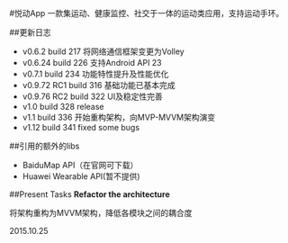 #悦动App
一款集运动、健康监控、社交于一体的运动类应用，支持运动手环。

##更新日志
- v0.6.2 build 217 将网络通信框架变更为Volley
- v0.6.24 build 226 支持Android API 23
- v0.7.1 build 234 功能特性提升及性能优化
- v0.9.72 RC1 build 316 基础功能已基本完成
- v0.9.76 RC2 build 322 UI及稳定性完善
- v1.0 build 328 release
- v1.1 build 336 开始重构架构，向MVP-MVVM架构演变
- v1.12 build 341 fixed some bugs

##引用的额外的libs
- BaiduMap API（在官网可下载）
- Huawei Wearable API(暂不提供)

##Present Tasks
**Refactor the architecture**

将架构重构为MVVM架构，降低各模块之间的耦合度

2015.10.25